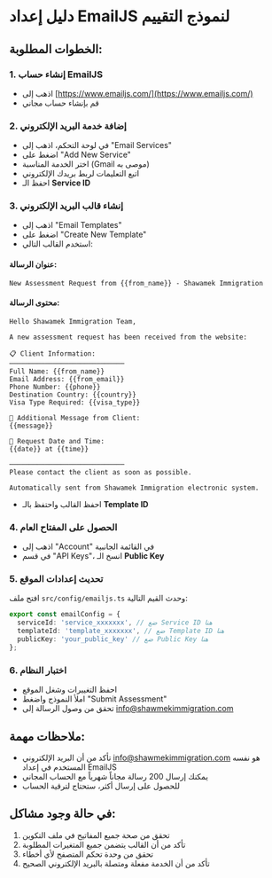 # دليل إعداد EmailJS لنموذج التقييم

## الخطوات المطلوبة:

### 1. إنشاء حساب EmailJS
- اذهب إلى [https://www.emailjs.com/](https://www.emailjs.com/)
- قم بإنشاء حساب مجاني

### 2. إضافة خدمة البريد الإلكتروني
- في لوحة التحكم، اذهب إلى "Email Services"
- اضغط على "Add New Service"
- اختر الخدمة المناسبة (Gmail موصى به)
- اتبع التعليمات لربط بريدك الإلكتروني
- احفظ الـ **Service ID**

### 3. إنشاء قالب البريد الإلكتروني
- اذهب إلى "Email Templates"
- اضغط على "Create New Template"
- استخدم القالب التالي:

#### عنوان الرسالة:
```
New Assessment Request from {{from_name}} - Shawamek Immigration
```

#### محتوى الرسالة:
```
Hello Shawamek Immigration Team,

A new assessment request has been received from the website:

📋 Client Information:
─────────────────────────────
Full Name: {{from_name}}
Email Address: {{from_email}}
Phone Number: {{phone}}
Destination Country: {{country}}
Visa Type Required: {{visa_type}}

💬 Additional Message from Client:
{{message}}

📅 Request Date and Time:
{{date}} at {{time}}

─────────────────────────────
Please contact the client as soon as possible.

Automatically sent from Shawamek Immigration electronic system.
```

- احفظ القالب واحتفظ بالـ **Template ID**

### 4. الحصول على المفتاح العام
- اذهب إلى "Account" في القائمة الجانبية
- في قسم "API Keys"، انسخ الـ **Public Key**

### 5. تحديث إعدادات الموقع
افتح ملف `src/config/emailjs.ts` وحدث القيم التالية:

```typescript
export const emailConfig = {
  serviceId: 'service_xxxxxxx', // ضع Service ID هنا
  templateId: 'template_xxxxxxx', // ضع Template ID هنا
  publicKey: 'your_public_key' // ضع Public Key هنا
};
```

### 6. اختبار النظام
- احفظ التغييرات وشغل الموقع
- املأ النموذج واضغط "Submit Assessment"
- تحقق من وصول الرسالة إلى info@shawmekimmigration.com

## ملاحظات مهمة:
- تأكد من أن البريد الإلكتروني info@shawmekimmigration.com هو نفسه المستخدم في إعداد EmailJS
- يمكنك إرسال 200 رسالة مجاناً شهرياً مع الحساب المجاني
- للحصول على إرسال أكثر، ستحتاج لترقية الحساب

## في حالة وجود مشاكل:
1. تحقق من صحة جميع المفاتيح في ملف التكوين
2. تأكد من أن القالب يتضمن جميع المتغيرات المطلوبة
3. تحقق من وحدة تحكم المتصفح لأي أخطاء
4. تأكد من أن الخدمة مفعلة ومتصلة بالبريد الإلكتروني الصحيح 